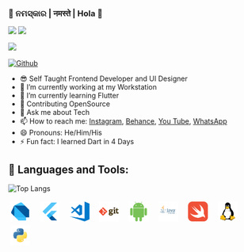 ### 🙏 ନମସ୍କାର | नमस्ते | Hola 🙏

<img src = "https://github-readme-stats.vercel.app/api?username=chipinvision&&show_icons+true&title=color=ffffff&icon_color=bb2acf&text_color=daf7dc&bg_color=303030">      

<img  src="https://github-readme-stats.vercel.app/api?username=chipinvision&show_icons=true&hide_border=true&theme=dracula">


![](https://visitor-badge.laobi.icu/badge?page_id=chipinvision.chipinvision)

[![Github](https://img.shields.io/github/followers/chipinvision?label=Follow&style=social)](https://github.com/chipinvision)

- 😎 Self Taught Frontend Developer and UI Designer
- 🔭 I’m currently working at my Workstation
- 🌱 I’m currently learning Flutter
- 🤔 Contributing OpenSource
- 💬 Ask me about Tech
- 📫 How to reach me: [Instagram](https://www.instagram.com/invisionchip), [Behance](https://www.behance.net/invisionch9c6f), [You Tube](https://www.youtube.com/channel/UCafeVMVotqWH7jKOR5wzoYA), [WhatsApp](https://api.whatsapp.com/send?phone=%20919437007938&text=&source=&data=&app_absent=)
- 😄 Pronouns: He/Him/His
- ⚡ Fun fact: I learned Dart in 4 Days

## 🧰 Languages and Tools:

![Top Langs](https://github-readme-stats.vercel.app/api/top-langs/?username=chipinvision&theme=dark)

<p align="left">
<img src="https://raw.githubusercontent.com/github/explore/80688e429a7d4ef2fca1e82350fe8e3517d3494d/topics/dart/dart.png" alt="Dart" height="40" style="vertical-align:top; margin:4px">&nbsp;&nbsp;
<img src="https://raw.githubusercontent.com/github/explore/80688e429a7d4ef2fca1e82350fe8e3517d3494d/topics/flutter/flutter.png" alt="Flutter" height="40" style="vertical-align:top; margin:4px">&nbsp;&nbsp;
<img src="https://raw.githubusercontent.com/github/explore/80688e429a7d4ef2fca1e82350fe8e3517d3494d/topics/visual-studio-code/visual-studio-code.png" alt="VS Code" height="40" style="vertical-align:top; margin:4px">&nbsp;&nbsp;
<img src="https://raw.githubusercontent.com/github/explore/80688e429a7d4ef2fca1e82350fe8e3517d3494d/topics/git/git.png" alt="Git" height="40" style="vertical-align:top; margin:4px">&nbsp;&nbsp;
<img src="https://raw.githubusercontent.com/github/explore/80688e429a7d4ef2fca1e82350fe8e3517d3494d/topics/android/android.png" alt="Android" height="40" style="vertical-align:top; margin:4px">&nbsp;&nbsp;
<img src="https://raw.githubusercontent.com/github/explore/80688e429a7d4ef2fca1e82350fe8e3517d3494d/topics/java/java.png" alt="java" height="40" style="vertical-align:top; margin:4px">&nbsp;&nbsp;
<img src="https://raw.githubusercontent.com/github/explore/80688e429a7d4ef2fca1e82350fe8e3517d3494d/topics/swift/swift.png" alt="swift" height="40" style="vertical-align:top; margin:4px">&nbsp;&nbsp;
<img src="https://raw.githubusercontent.com/github/explore/80688e429a7d4ef2fca1e82350fe8e3517d3494d/topics/linux/linux.png" alt="Linux" height="40" style="vertical-align:top; margin:4px">&nbsp;&nbsp;
<img src="https://raw.githubusercontent.com/github/explore/80688e429a7d4ef2fca1e82350fe8e3517d3494d/topics/python/python.png" alt="iOS" height="40" style="vertical-align:top; margin:4px">&nbsp;&nbsp;
</p>

